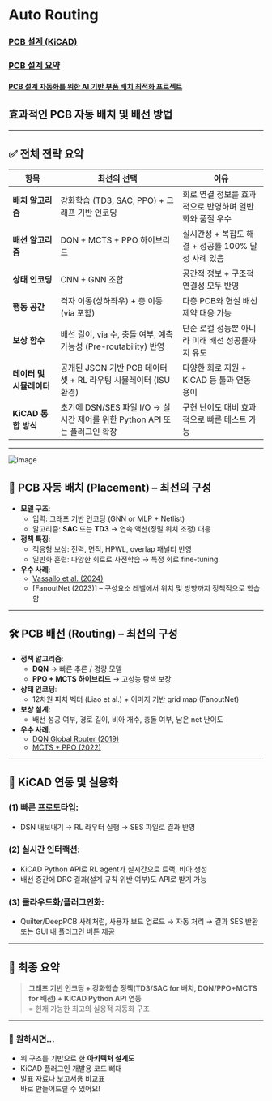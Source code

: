 # Auto Routing
### [PCB 설계 (KiCAD)](https://m.blog.naver.com/sohnet/222629751218)
### [PCB 설계 요약](https://youtu.be/ITiRL_1lt_0?si=1YAq4duNzaVqSNy0)
#### [PCB 설계 자동화를 위한 AI 기반 부품 배치 최적화 프로젝트](https://cafe.naver.com/jcshim/5689)

## 효과적인 PCB 자동 배치 및 배선 방법
---

## ✅ **전체 전략 요약**

| 항목 | 최선의 선택 | 이유 |
|------|--------------|------|
| **배치 알고리즘** | 강화학습 (TD3, SAC, PPO) + 그래프 기반 인코딩 | 회로 연결 정보를 효과적으로 반영하며 일반화와 품질 우수 |
| **배선 알고리즘** | DQN + MCTS + PPO 하이브리드 | 실시간성 + 복잡도 해결 + 성공률 100% 달성 사례 있음 |
| **상태 인코딩** | CNN + GNN 조합 | 공간적 정보 + 구조적 연결성 모두 반영 |
| **행동 공간** | 격자 이동(상하좌우) + 층 이동(via 포함) | 다층 PCB와 현실 배선 제약 대응 가능 |
| **보상 함수** | 배선 길이, via 수, 충돌 여부, 예측 가능성 (Pre-routability) 반영 | 단순 로컬 성능뿐 아니라 미래 배선 성공률까지 유도 |
| **데이터 및 시뮬레이터** | 공개된 JSON 기반 PCB 데이터셋 + RL 라우팅 시뮬레이터 (ISU 환경) | 다양한 회로 지원 + KiCAD 등 툴과 연동 용이 |
| **KiCAD 통합 방식** | 초기에 DSN/SES 파일 I/O → 실시간 제어를 위한 Python API 또는 플러그인 확장 | 구현 난이도 대비 효과적으로 빠른 테스트 가능 |

---
![image](https://github.com/user-attachments/assets/de984f9a-611c-4d75-9dcf-22180cb6f9b5)


## 🧠 **PCB 자동 배치 (Placement)** – 최선의 구성

- **모델 구조**:  
  - 입력: 그래프 기반 인코딩 (GNN or MLP + Netlist)  
  - 알고리즘: **SAC** 또는 **TD3** → 연속 액션(정밀 위치 조정) 대응
- **정책 특징**:
  - 적응형 보상: 전력, 면적, HPWL, overlap 패널티 반영
  - 일반화 훈련: 다양한 회로로 사전학습 → 특정 회로 fine-tuning
- **우수 사례**:
  - [Vassallo et al. (2024)](https://www.lukevassallo.com/wp-content/uploads/2024/01/Learning-Circuit-Placement-Techniques-through-Reinforcement-Learning-with-Adaptive-Rewards.pdf)  
  - [FanoutNet (2023)] – 구성요소 레벨에서 위치 및 방향까지 정책적으로 학습함

---

## 🛠 **PCB 배선 (Routing)** – 최선의 구성

- **정책 알고리즘**:  
  - **DQN** → 빠른 추론 / 경량 모델  
  - **PPO + MCTS 하이브리드** → 고성능 탐색 보장  
- **상태 인코딩**:  
  - 12차원 피처 벡터 (Liao et al.) + 이미지 기반 grid map (FanoutNet)
- **보상 설계**:
  - 배선 성공 여부, 경로 길이, 비아 개수, 충돌 여부, 남은 net 난이도
- **우수 사례**:
  - [DQN Global Router (2019)](https://github.com/haiguanl/DQN_GlobalRouting)  
  - [MCTS + PPO (2022)](https://forrestbao.github.io/publications/Circuit_Routing_Using_Monte_Carlo_Tree_Search_and_Deep_Reinforcement_Learning_VLSI_DAT_2022.pdf)

---

## 🔗 **KiCAD 연동 및 실용화**

### (1) 빠른 프로토타입:
- DSN 내보내기 → RL 라우터 실행 → SES 파일로 결과 반영

### (2) 실시간 인터랙션:
- KiCAD Python API로 RL agent가 실시간으로 트랙, 비아 생성
- 배선 중간에 DRC 결과(설계 규칙 위반 여부)도 API로 받기 가능

### (3) 클라우드화/플러그인화:
- Quilter/DeepPCB 사례처럼, 사용자 보드 업로드 → 자동 처리 → 결과 SES 반환 또는 GUI 내 플러그인 버튼 제공

---

## 🧩 최종 요약

> **그래프 기반 인코딩 + 강화학습 정책(TD3/SAC for 배치, DQN/PPO+MCTS for 배선) + KiCAD Python API 연동**  
> = 현재 가능한 최고의 실용적 자동화 구조

---

### 📎 원하시면…
- 위 구조를 기반으로 한 **아키텍처 설계도**  
- KiCAD 플러그인 개발용 코드 뼈대  
- 발표 자료나 보고서용 비교표  
바로 만들어드릴 수 있어요!

